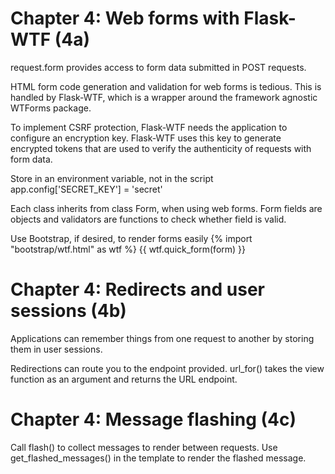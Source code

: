 Chapter 4: Web forms with Flask-WTF (4a)
========================================

request.form provides access to form data submitted in POST requests.

HTML form code generation and validation for web forms is tedious.  This is handled by Flask-WTF, which is
a wrapper around the framework agnostic WTForms package.

To implement CSRF protection, Flask-WTF needs the application to configure an encryption key. Flask-WTF uses this key to
generate encrypted tokens that are used to verify the authenticity of requests with form data.

Store in an environment variable, not in the script
app.config['SECRET_KEY'] = 'secret'

Each class inherits from class Form, when using web forms.
Form fields are objects and validators are functions to check whether field is valid.

Use Bootstrap, if desired, to render forms easily
{% import "bootstrap/wtf.html" as wtf %}
{{ wtf.quick_form(form) }}


Chapter 4: Redirects and user sessions (4b)
===========================================

Applications can remember things from one request to another by storing them in user sessions.

Redirections can route you to the endpoint provided.  url_for() takes the view function as an argument and
returns the URL endpoint.


Chapter 4: Message flashing (4c)
================================

Call flash() to collect messages to render between requests.  Use get_flashed_messages() in the template to render
the flashed message.


